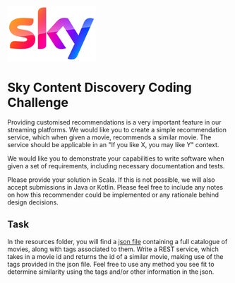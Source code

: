 ![images/sky-logo.png](images/sky-logo.png)

# Sky Content Discovery Coding Challenge

Providing customised recommendations is a very important feature in our streaming platforms. We would like you to create a simple recommendation service, which when given a movie, recommends a similar movie. The service should be applicable in an "If you like X, you may like Y" context.

We would like you to demonstrate your capabilities to write software when given a set of requirements, including necessary documentation and tests.

Please provide your solution in Scala. If this is not possible, we will also accept submissions in Java or Kotlin. Please feel free to include any notes on how this recommender could be implemented or any rationale behind design decisions.


## Task

In the resources folder, you will find a [json file](src/main/resources/metadatas.json) containing a full catalogue of movies, along with tags associated to them. 
Write a REST service, which takes in a movie id and returns the id of a similar movie, making use of the tags provided in the json file.
Feel free to use any method you see fit to determine similarity using the tags and/or other information in the json.
